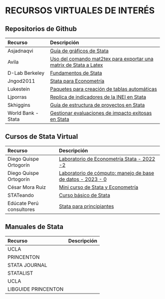 # RECURSOS VIRTUALES DE INTERÉS


Repositorios de Github
-------------

| Recurso  | Descripción  | 
| :------------ |:---------------| 
| Asjadnaqvi | [Guía de gráficos de Stata](https://github.com/asjadnaqvi/The-Stata-Guide "Guía de gráficos de Stata") |  
| Avila | [Uso del comando mat2tex para exportar una matrix de Stata a Latex](https://github.com/avila/mat2tex "Uso del comando mat2tex para exportar una matrix de Stata a Latex") |
| D-Lab Berkeley | [Fundamentos de Stata ](https://github.com/dlab-berkeley/stata-fundamentals "Fundamentos de Stata ") | 
| Jngod2011 | [Stata para Econometría](https://github.com/jngod2011/Stata_for_Econometrics "Stata para Econometría") | 
| Lukestein | [Paquetes para creación de tablas automáticas](https://github.com/lukestein/stata-latex-workflows "Paquetes para creación de tablas automáticas") |  
| Ljporras | [Replica de indicadores de la INEI en Stata](https://github.com/ljporras "Replica de indicadores de la INEI en Stata") |  
| Skhiggins | [Guía de estructura de proyectos en Stata](https://github.com/skhiggins/Stata_guide "Guía de estructura de proyectos en Stata") | 
| World Bank - Stata | [Gestionar evaluaciones de impacto exitosas en Stata](https://worldbank.github.io/stata/ "Gestionar evaluaciones de impacto exitosas en Stata") | 

Cursos de Stata Virtual
-------------

| Recurso  | Descripción |
| :------------ | :-----|
| Diego Quispe Ortogorín | [Laboratorio de Econometría Stata - 2022 -2](https://www.youtube.com/playlist?list=PLonlrXezFkvPnWy9EXaIDeRgN-LXf24G1 "Laboratorio de Econometría Stata - 2022 -2") | 
| Diego Quispe Ortogorín | [Laboratorio de cómputo: manejo de base de datos - 2023 - 0](https://www.youtube.com/playlist?list=PLonlrXezFkvMM18XPVxSEUEEc58bko8o- "Laboratorio de cómputo: manejo de base de datos - 2023 - 0") | 
| César Mora Ruiz | [Mini curso de Stata y Econometría](https://www.youtube.com/playlist?list=PLlyb_Ke0SHbj3hKlN_lUH7F28IoafcSv- "Mini curso de Stata y Econometría") |  
| STATeando | [Curso básico de Stata](https://www.youtube.com/playlist?list=PL8Kfd0vexG7x-ckuyt5B4okglsD66TjVw "Curso básico de Stata") |  
| Edúcate Perú consultores | [Stata para principiantes](https://www.youtube.com/playlist?list=PLCJdTrVInB2qAg41_nRjx0oseIKCixYJU "Stata para principiantes") |  

Manuales de Stata
-------------

| Recurso  | Descripción |
| :------------ | :-----|
| UCLA |  |  
| PRINCENTON |  |  
| STATA JOURNAL |  |  
| STATALIST |  |  
| UCLA |  |  
| LIBGUIDE PRINCENTON |  |  

